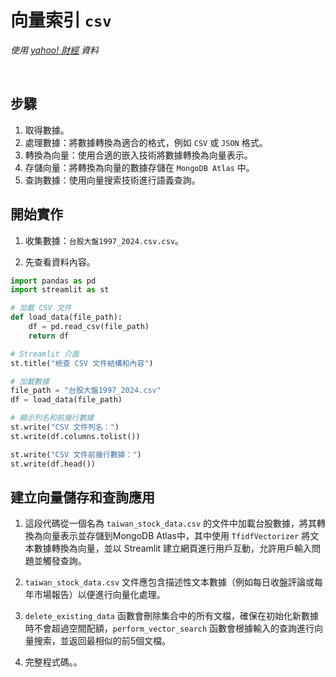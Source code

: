 # 向量索引 `csv`

_使用 [yahoo! 財經](https://hk.finance.yahoo.com/quote/%5ETWII/history/) 資料_

<br>

## 步驟

1. 取得數據。
2. 處理數據：將數據轉換為適合的格式，例如 `CSV` 或 `JSON` 格式。
3. 轉換為向量：使用合適的嵌入技術將數據轉換為向量表示。
4. 存儲向量：將轉換為向量的數據存儲在 `MongoDB Atlas` 中。
5. 查詢數據：使用向量搜索技術進行語義查詢。



## 開始實作

1. 收集數據：`台股大盤1997_2024.csv.csv`。

2. 先查看資料內容。
```python
import pandas as pd
import streamlit as st

# 加載 CSV 文件
def load_data(file_path):
    df = pd.read_csv(file_path)
    return df

# Streamlit 介面
st.title("檢查 CSV 文件結構和內容")

# 加載數據
file_path = "台股大盤1997_2024.csv"
df = load_data(file_path)

# 顯示列名和前幾行數據
st.write("CSV 文件列名：")
st.write(df.columns.tolist())

st.write("CSV 文件前幾行數據：")
st.write(df.head())
```

## 建立向量儲存和查詢應用

1. 這段代碼從一個名為 `taiwan_stock_data.csv` 的文件中加載台股數據，將其轉換為向量表示並存儲到MongoDB Atlas中，其中使用 `TfidfVectorizer` 將文本數據轉換為向量，並以 Streamlit 建立網頁進行用戶互動，允許用戶輸入問題並觸發查詢。


2. `taiwan_stock_data.csv` 文件應包含描述性文本數據（例如每日收盤評論或每年市場報告）以便進行向量化處理。

3. `delete_existing_data` 函數會刪除集合中的所有文檔，確保在初始化新數據時不會超過空間配額，`perform_vector_search` 函數會根據輸入的查詢進行向量搜索，並返回最相似的前5個文檔。

4. 完整程式碼。。
```python

```